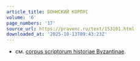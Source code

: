 ```yaml
---
article_title: БОННСКИЙ КОРПУС
volume: '6'
page_numbers: '17'
source_url: https://pravenc.ru/text/153101.html
downloaded_at: '2025-10-13T09:43:23Z'
---
```


- см. [corpus scriptorum historiae Byzantinae](<https://pravenc.ru/text/corpus scriptorum historiae Byzantinae.html>).
